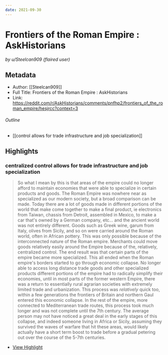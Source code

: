 ```yaml
---
date: 2021-09-30
---
```

# Frontiers of the Roman Empire : AskHistorians
<cite>by u/Steelcan909 (flaired user)</cite>

## Metadata
- Author: [[Steelcan909]]
- Full Title: Frontiers of the Roman Empire : AskHistorians
- Link: https://reddit.com/r/AskHistorians/comments/pnfhp2/frontiers_of_the_roman_empire/hesjrcc?context=3


###### Outline
- [[control allows for trade infrastructure and job specialization]]

## Highlights

### centralized control allows for trade infrastructure and job specialization

> So what I mean by this is that areas of the empire could no longer afford to maintain economies that were able to specialize in certain products and goods. The Roman Empire was nowhere near as specialized as our modern society, but a broad comparison can be made.
> Today there are a lot of goods made in different portions of the world that make come together to make a final product, ie electronics from Taiwan, chassis from Detroit, assembled in Mexico, to make a car that's owned by a German company, etc... and the ancient world was not entirely different. Goods such as Greek wine, garum from Italy, olives from Sicily, and so on were carried around the Roman world, often in African pottery. This was only possible because of the interconnected nature of the Roman empire. Merchants could move goods relatively easily around the Empire because of the, relatively, centralized control. The end result was that certain parts of the empire became more specialized.
> This all ended when the Roman empire's borders started to go through economic collapse. No longer able to access long distance trade goods and other specialized products different portions of the empire had to radically simplify their economies, until in most parts of the former western Empire, there was a return to essentially rural agrarian societies with extremely limited trade and urbanization.
> This process was *relatively* quick too, within a few generations the frontiers of Britain and northern Gaul entered this economic collapse. In the rest of the empire, more connected to Mediterranean trade routes, this process took much longer and was not complete until the 7th century.
> The average person may not have noticed a great deal in the early stages of this collapse, and indeed someone living in Africa or Sicily, assuming they survived the waves of warfare that hit these areas, would likely actually have a short term boost to trade before a gradual petering out over the course of the 5-7th centuries.

 * [View Highlight](https://reddit.com/r/AskHistorians/comments/pnfhp2/frontiers_of_the_roman_empire/hesjrcc?context=3&__readwiseLocation=0%2F0%2F0%2F4%2F2%2F1%2F0%2F0%2F0%2F2%2F0%2F0%2F0%2F4%2F1%2F0%2F2%2F1%2F0%2F0%2F0%2F3%2F1%2F0%2F3%3A0%2C0%2F4%2F0%2F4%2F2%2F1%2F0%2F0%2F0%2F2%2F0%2F0%2F0%2F4%2F1%2F0%2F2%2F1%2F0%2F0%2F0%2F3%2F1%2F0%2F3%3A328#:~:text=So%20what%20I%20mean%20by%2Ccourse%20of%20the%205-7th%20centuries.)

